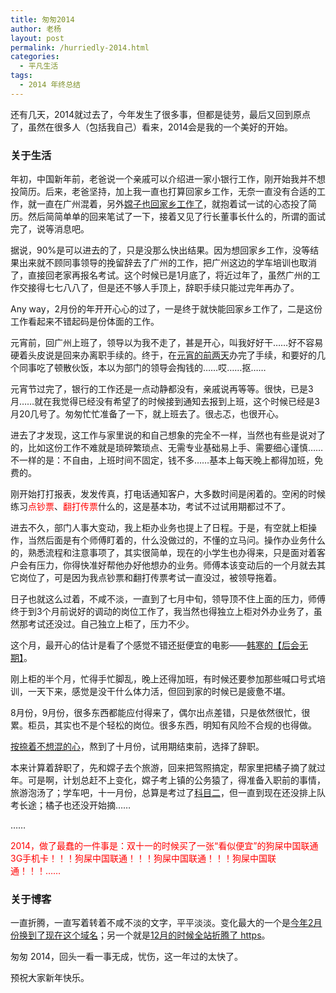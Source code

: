 ```yaml
---
title: 匆匆2014
author: 老杨
layout: post
permalink: /hurriedly-2014.html
categories:
  - 平凡生活
tags:
  - 2014 年终总结
---
```

还有几天，2014就过去了，今年发生了很多事，但都是徒劳，最后又回到原点了，虽然在很多人（包括我自己）看来，2014会是我的一个美好的开始。  


### 关于生活

年初，中国新年前，老爸说一个亲戚可以介绍进一家小银行工作，刚开始我并不想投简历。后来，老爸坚持，加上我一直也打算回家乡工作，无奈一直没有合适的工作，就一直在广州混着，另外<a href="http://cyhour.com/choice.html" target="_blank">嫦子也回家乡工作了</a>，就抱着试一试的心态投了简历。然后简简单单的回来笔试了一下，接着又见了行长董事长什么的，所谓的面试完了，说等消息吧。

据说，90%是可以进去的了，只是没那么快出结果。因为想回家乡工作，没等结果出来就不顾同事领导的挽留辞去了广州的工作，把广州这边的学车培训也取消了，直接回老家再报名考试。这个时候已是1月底了，将近过年了，虽然广州的工作交接得七七八八了，但是还不够人手顶上，辞职手续只能过完年再办了。

Any way，2月份的年开开心心的过了，一是终于就快能回家乡工作了，二是这份工作看起来不错起码是份体面的工作。

元宵前，回广州上班了，领导以为我不走了，甚是开心，叫我好好干……好不容易硬着头皮说是回来办离职手续的。终于，在<a href="http://cyhour.com/goodbye-guangzhou.html" target="_blank">元宵的前两天</a>办完了手续，和要好的几个同事吃了顿散伙饭，本以为部门的领导会掏钱的……哎……抠……

元宵节过完了，银行的工作还是一点动静都没有，亲戚说再等等。很快，已是3月……就在我觉得已经没有希望了的时候接到通知去报到上班，这个时候已经是3月20几号了。匆匆忙忙准备了一下，就上班去了。很忐忑，也很开心。

进去了才发现，这工作与家里说的和自己想象的完全不一样，当然也有些是说对了的，比如这份工作不难就是琐碎繁琐点、无需专业基础易上手、需要细心谨慎……不一样的是：不自由，上班时间不固定，钱不多……基本上每天晚上都得加班，免费的。

刚开始打打报表，发发传真，打电话通知客户，大多数时间是闲着的。空闲的时候练习<span style = "color:red;">点钞票</span>、<span style = "color:red;">翻打传票</span>什么的，这是基本功，考试不过试用期都过不了。

进去不久，部门人事大变动，我上柜办业务也提上了日程。于是，有空就上柜操作，当然后面是有个师傅盯着的，什么没做过的，不懂的立马问。操作办业务什么的，熟悉流程和注意事项了，其实很简单，现在的小学生也办得来，只是面对着客户会有压力，你得快准好帮他办好他想办的业务。师傅本该变动后的一个月就去其它岗位了，可是因为我点钞票和翻打传票考试一直没过，被领导拖着。

日子也就这么过着，不咸不淡，一直到了七月中旬，领导顶不住上面的压力，师傅终于到3个月前说好的调动的岗位工作了，我当然也得独立上柜对外办业务了，虽然那考试还没过。自己独立上柜了，压力不少。

这个月，最开心的估计是看了个感觉不错还挺便宜的电影——<a href="http://cyhour.com/the-continent.html" target="_blank">韩寒的【后会无期】</a>。

刚上柜的半个月，忙得手忙脚乱，晚上还得加班，有时候还要参加那些喊口号式培训，一天下来，感觉是没干什么体力活，但回到家的时候已是疲惫不堪。

8月份，9月份，很多东西都能应付得来了，偶尔出点差错，只是依然很忙，很累。柜员，其实也不是个轻松的岗位。很多东西，明知有风险不合规的也得做。

<a href="http://cyhour.com/diary-20140911.html" target="_blank">按捺着不想混的心</a>，熬到了十月份，试用期结束前，选择了辞职。

本来计算着辞职了，先和嫦子去个旅游，回来把驾照搞定，帮家里把橘子摘了就过年。可是啊，计划总赶不上变化，嫦子考上镇的公务猿了，得准备入职前的事情，旅游泡汤了；学车吧，十一月份，总算是考过了<a href="http://cyhour.com/kemuer-2014-11-16.html" target="_blank">科目二</a>，但一直到现在还没排上队考长途；橘子也还没开始摘……

……

<span style = "color:red;">2014，做了最蠢的一件事是：双十一的时候买了一张“看似便宜”的狗屎中国联通3G手机卡！！！狗屎中国联通！！！狗屎中国联通！！！狗屎中国联通！！！……</span>

### 关于博客

一直折腾，一直写着转着不咸不淡的文字，平平淡淡。变化最大的一个是<a href="http://cyhour.com/about" target="_blank">今年2月份换到了现在这个域名</a>；另一个就是<a href="http://cyhour.com/directadmin-install-startssl-free-ssl-certificates.html" target="_blank">12月的时候全站折腾了 https</a>。

匆匆 2014，回头一看一事无成，忧伤，这一年过的太快了。

预祝大家新年快乐。